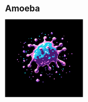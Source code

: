 # Amoeba
![Amoeba Engine Icon](https://github.com/Alan-mag/Amoeba/blob/main/Sandbox/assets/textures/Amoeba-Icon-256.png?raw=true)
